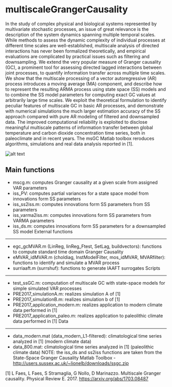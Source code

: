 # multiscaleGrangerCausality
In the study of complex physical and biological systems represented by multivariate stochastic processes, an issue of great relevance is the description of the system dynamics spanning multiple temporal scales. While methods to assess the dynamic complexity of individual processes at different time scales are well-established, multiscale analysis of directed interactions has never been formalized theoretically, and empirical evaluations are complicated by practical issues such as filtering and downsampling.
We extend the very popular measure of Granger causality (GC), a prominent tool for assessing directed lagged interactions between joint processes, to quantify information transfer across multiple time scales. We show that the multiscale processing of a vector autoregressive (AR) process introduces a moving average (MA) component, and describe how to represent the resulting ARMA process using state space (SS) models and to combine the SS model parameters for computing exact GC values at arbitrarily large time scales. We exploit the theoretical formulation to identify peculiar features of multiscale GC in basic AR processes, and demonstrate with numerical simulations the much larger estimation accuracy of the SS approach compared with pure AR modeling of filtered and downsampled data. The improved computational reliability is exploited to disclose meaningful multiscale patterns of information transfer between global temperature and carbon dioxide concentration time series, both in paleoclimate and in recent years. 
The msGC Matlab toolbox reroduces algorithms, simulations and real data analysis reported in [1].

![alt text](https://github.com/danielemarinazzo/multiscaleGrangerCausality/blob/master/msGCfig.jpg)


Main functions
--------------------
- mscg.m: computes Granger causality at a given scale from assigned VAR parameters
- iss_PV: computes partial variances for a state space model from innovations form SS parameters
- iss_ss2iss.m: computes innovations form SS parameters from SS parameters
- iss_varma2iss.m: computes innovations form SS parameters from VARMA parameters
- iss_ds.m: computes innovations form SS parameters for a downsampled SS model
External functions
--------------------
- egc_gcMVAR.m (LinReg, linReg_Ftest, SetLag, buildvectors): functions to compute standard time domain Granger Causality
- eMVAR_idMVAR.m (choldiag, InstModelFilter, mos_idMVAR, MVARfilter): functions to identify and simulate a MVAR process
- surriaaft.m (surrshuf): functions to generate IAAFT surrogates
Scripts
--------------------
- test_ssGC.m: computation of multiscale GC with state-space models for simple simulated VAR processes
- PRE2017_simulationA.m: realizes simulation A of [1]
- PRE2017_simulationB.m: realizes simulation b of [1]
- PRE2017_application_modern.m: realizes application to modern climate data performed in [1]
- PRE2017_application_paleo.m: realizes application to paleolithic climate data performed in [1]
Data
--------------------
- data_modern.mat (data_modern_L1-filtered): climatological time series analyzed in [1] (modern climate data)
- data_800.mat: climatological time series analyzed in [1] (paleolithic climate data)
NOTE: the iss_ds and ss2iss functions are taken from the State-Space Granger Causality Matlab Toolbox  - http://users.sussex.ac.uk/~lionelb/downloads/ssgc.zip

[1] L Faes, L Faes, S Stramaglia, G Nollo, D Marinazzo. Multiscale Granger causality. Physical Review E. 2017. https://arxiv.org/abs/1703.08487

